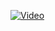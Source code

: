 [![Video](https://github.com/zoehuai/Design-Rowing-Pair-Audirno/assets/54278902/1708c0ec-15cf-4385-a2d8-1a33c491198f)](https://www.youtube.com/watch?v=ZzBzJBWAuxY)
